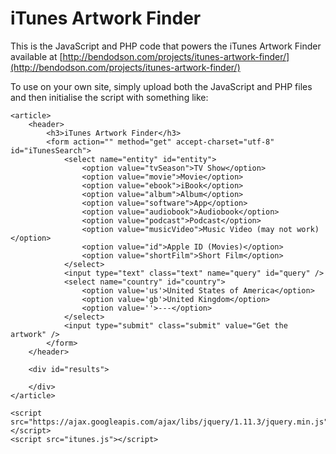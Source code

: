 iTunes Artwork Finder
=====================

This is the JavaScript and PHP code that powers the iTunes Artwork Finder available at [http://bendodson.com/projects/itunes-artwork-finder/](http://bendodson.com/projects/itunes-artwork-finder/)

To use on your own site, simply upload both the JavaScript and PHP files and then initialise the script with something like:

	<article>
		<header>
			<h3>iTunes Artwork Finder</h3>
			<form action="" method="get" accept-charset="utf-8" id="iTunesSearch">
				<select name="entity" id="entity">
					<option value="tvSeason">TV Show</option>
					<option value="movie">Movie</option>
					<option value="ebook">iBook</option>
					<option value="album">Album</option>
					<option value="software">App</option>
					<option value="audiobook">Audiobook</option>
					<option value="podcast">Podcast</option>
					<option value="musicVideo">Music Video (may not work)</option>
					<option value="id">Apple ID (Movies)</option>
					<option value="shortFilm">Short Film</option>
				</select>
				<input type="text" class="text" name="query" id="query" />
				<select name="country" id="country">
					<option value='us'>United States of America</option>
					<option value='gb'>United Kingdom</option>
					<option value=''>---</option>
				</select>
				<input type="submit" class="submit" value="Get the artwork" />
			</form>
		</header>

		<div id="results">

		</div>
	</article>

	<script src="https://ajax.googleapis.com/ajax/libs/jquery/1.11.3/jquery.min.js"></script>
	<script src="itunes.js"></script>
